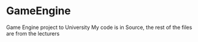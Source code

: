 # GameEngine
Game Engine project to University
My code is in Source, the rest of the files are from the lecturers
